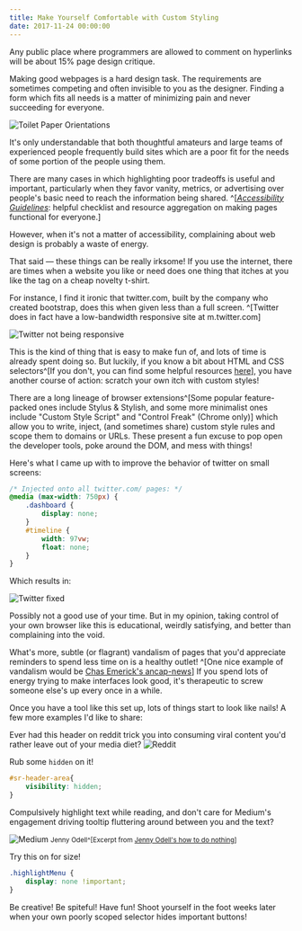 ```yaml
---
title: Make Yourself Comfortable with Custom Styling
date: 2017-11-24 00:00:00
---
```


Any public place where programmers are allowed to comment on hyperlinks will be about 15% page design critique.

Making good webpages is a hard design task. The requirements are sometimes competing and often invisible to you as the designer. Finding a form which fits all needs is a matter of minimizing pain and never succeeding for everyone. 

![Toilet Paper Orientations](./tp.png)


It's only understandable that both thoughtful amateurs and large teams of experienced people frequently build sites which are a poor fit for the needs of some portion of the people using them.

There are many cases in which highlighting poor tradeoffs is useful and important, particularly when they favor vanity, metrics, or advertising over people's basic need to reach the information being shared. ^[[*Accessibility Guidelines*](http://accessibility.voxmedia.com/): helpful checklist and resource aggregation on making pages functional for everyone.]

However, when it's not a matter of accessibility, complaining about web design is probably a waste of energy.

That said — these things can be really irksome! If you use the internet, there are times when a website you like or need does one thing that itches at you like the tag on a cheap novelty t-shirt.

For instance, I find it ironic that twitter.com, built by the company who created bootstrap, does this when given less than a full screen. ^[Twitter does in fact have a low-bandwidth responsive site at m.twitter.com]


<div style="display:inline-block; margin:auto; width:100%">
<img style="margin:auto;float:none;" src="./twitter-before.png" alt="Twitter not being responsive">
</div>


This is the kind of thing that is easy to make fun of, and lots of time is already spent doing so. But luckily, if you know a bit about HTML and CSS selectors^[If you don't, you can find some helpful resources [here](https://developer.mozilla.org/en-US/docs/Learn/Getting_started_with_the_web)], you have another course of action: scratch your own itch with custom styles! 

There are a long lineage of browser extensions^[Some popular feature-packed ones include Stylus & Stylish, and some more minimalist ones include "Custom Style Script" and "Control Freak" (Chrome only)] which allow you to write, inject, (and sometimes share) custom style rules and scope them to domains or URLs. These present a fun excuse to pop open the developer tools, poke around the DOM, and mess with things! 

Here's what I came up with to improve the behavior of twitter on small screens:

```css
/* Injected onto all twitter.com/ pages: */
@media (max-width: 750px) {
    .dashboard {
        display: none; 
    } 
    #timeline { 
        width: 97vw;
        float: none;
    }
}
```
Which results in:


<div style="display:inline-block; margin:auto; width:100%">
<img style="margin:auto;float:none;" src="./twitter-after.png" alt="Twitter fixed">
</div>


Possibly not a good use of your time. But in my opinion, taking control of your own browser like this is educational, weirdly satisfying, and better than complaining into the void.

What's more, subtle (or flagrant) vandalism of pages that you'd appreciate reminders to spend less time on is a healthy outlet! ^[One nice example of vandalism would be [Chas Emerick's ancap-news](https://github.com/cemerick/ancap-news)] If you spend lots of energy trying to make interfaces look good, it's therapeutic to screw someone else's up every once in a while.


Once you have a tool like this set up, lots of things start to look like nails! A few more examples I'd like to share:

Ever had this header on reddit trick you into consuming viral content you'd rather leave out of your media diet?
![Reddit](./reddit.png)


Rub some `hidden` on it! 
```css
#sr-header-area{
    visibility: hidden;
}
```
Compulsively highlight text while reading, and don't care for Medium's engagement driving tooltip fluttering around between you and the text?

![Medium](./medium.png) 
<small>
Jenny Odell^[Excerpt from [Jenny Odell's how to do nothing](https://medium.com/@the_jennitaur/how-to-do-nothing-57e100f59bbb)]
</small>


Try this on for size!
```css
.highlightMenu {
    display: none !important;
}
```

Be creative! Be spiteful! Have fun! Shoot yourself in the foot weeks later when your own poorly scoped selector hides important buttons! 





